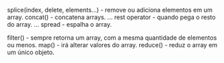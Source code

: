 splice(index, delete, elements...) - remove ou adiciona elementos em um array.
concat() - concatena arrays. 
... rest operator - quando pega o resto do array.
... spread - espalha o array.

filter() - sempre retorna um array, com a mesma quantidade de elementos ou menos.
map() - irá alterar valores do array.
reduce() - reduz o array em um único objeto.